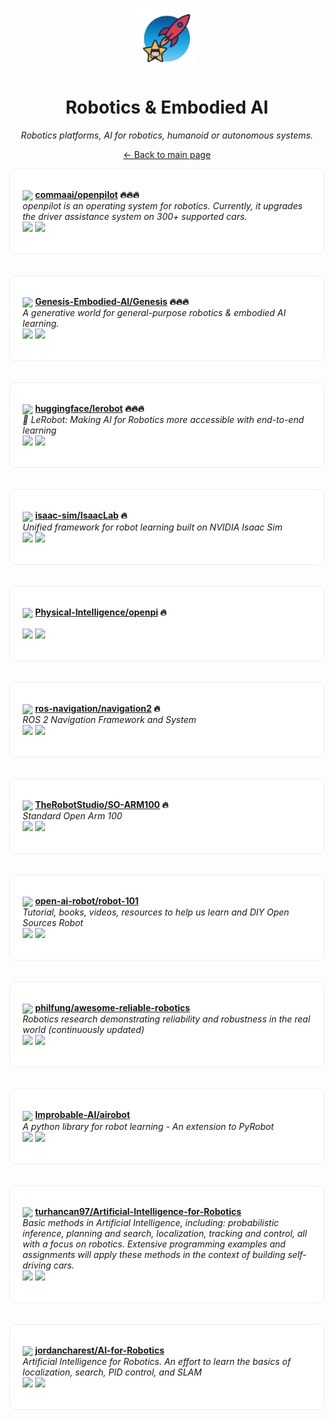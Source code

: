<p align="center"><img src="../assets/awesome-logo.png" width="100" alt="Awesome Repos"/></p>
<h1 align="center">Robotics & Embodied AI</h1>
<p align="center"><i>Robotics platforms, AI for robotics, humanoid or autonomous systems.</i></p>

<p align="center"><a href="../README.md">← Back to main page</a></p>

<div align="left" style="border:1px solid #eee; border-radius:10px; padding:18px 20px; background:#fff;">

<img src="https://avatars.githubusercontent.com/u/16128714?v=4" width="32" style="vertical-align:middle;"/> <strong><a href="https://github.com/commaai/openpilot">commaai/openpilot</a> 🔥🔥🔥</strong><br/>
<em>openpilot is an operating system for robotics. Currently, it upgrades the driver assistance system on 300+ supported cars.</em><br/>
<span>
<a href="https://github.com/commaai/openpilot/stargazers"><img src="https://img.shields.io/github/stars/commaai/openpilot?style=flat-square&labelColor=343b41"></a>
<a href="https://github.com/commaai/openpilot/network/members"><img src="https://img.shields.io/github/forks/commaai/openpilot?style=flat-square&labelColor=343b41"></a>
</span>
</div><br><br>

<div align="left" style="border:1px solid #eee; border-radius:10px; padding:18px 20px; background:#fff;">

<img src="https://avatars.githubusercontent.com/u/149333263?v=4" width="32" style="vertical-align:middle;"/> <strong><a href="https://github.com/Genesis-Embodied-AI/Genesis">Genesis-Embodied-AI/Genesis</a> 🔥🔥🔥</strong><br/>
<em>A generative world for general-purpose robotics & embodied AI learning.</em><br/>
<span>
<a href="https://github.com/Genesis-Embodied-AI/Genesis/stargazers"><img src="https://img.shields.io/github/stars/Genesis-Embodied-AI/Genesis?style=flat-square&labelColor=343b41"></a>
<a href="https://github.com/Genesis-Embodied-AI/Genesis/network/members"><img src="https://img.shields.io/github/forks/Genesis-Embodied-AI/Genesis?style=flat-square&labelColor=343b41"></a>
</span>
</div><br><br>

<div align="left" style="border:1px solid #eee; border-radius:10px; padding:18px 20px; background:#fff;">

<img src="https://avatars.githubusercontent.com/u/25720743?v=4" width="32" style="vertical-align:middle;"/> <strong><a href="https://github.com/huggingface/lerobot">huggingface/lerobot</a> 🔥🔥🔥</strong><br/>
<em>🤗 LeRobot: Making AI for Robotics more accessible with end-to-end learning</em><br/>
<span>
<a href="https://github.com/huggingface/lerobot/stargazers"><img src="https://img.shields.io/github/stars/huggingface/lerobot?style=flat-square&labelColor=343b41"></a>
<a href="https://github.com/huggingface/lerobot/network/members"><img src="https://img.shields.io/github/forks/huggingface/lerobot?style=flat-square&labelColor=343b41"></a>
</span>
</div><br><br>

<div align="left" style="border:1px solid #eee; border-radius:10px; padding:18px 20px; background:#fff;">

<img src="https://avatars.githubusercontent.com/u/157846462?v=4" width="32" style="vertical-align:middle;"/> <strong><a href="https://github.com/isaac-sim/IsaacLab">isaac-sim/IsaacLab</a> 🔥</strong><br/>
<em>Unified framework for robot learning built on NVIDIA Isaac Sim</em><br/>
<span>
<a href="https://github.com/isaac-sim/IsaacLab/stargazers"><img src="https://img.shields.io/github/stars/isaac-sim/IsaacLab?style=flat-square&labelColor=343b41"></a>
<a href="https://github.com/isaac-sim/IsaacLab/network/members"><img src="https://img.shields.io/github/forks/isaac-sim/IsaacLab?style=flat-square&labelColor=343b41"></a>
</span>
</div><br><br>

<div align="left" style="border:1px solid #eee; border-radius:10px; padding:18px 20px; background:#fff;">

<img src="https://avatars.githubusercontent.com/u/162759805?v=4" width="32" style="vertical-align:middle;"/> <strong><a href="https://github.com/Physical-Intelligence/openpi">Physical-Intelligence/openpi</a> 🔥</strong><br/>
<em></em><br/>
<span>
<a href="https://github.com/Physical-Intelligence/openpi/stargazers"><img src="https://img.shields.io/github/stars/Physical-Intelligence/openpi?style=flat-square&labelColor=343b41"></a>
<a href="https://github.com/Physical-Intelligence/openpi/network/members"><img src="https://img.shields.io/github/forks/Physical-Intelligence/openpi?style=flat-square&labelColor=343b41"></a>
</span>
</div><br><br>

<div align="left" style="border:1px solid #eee; border-radius:10px; padding:18px 20px; background:#fff;">

<img src="https://avatars.githubusercontent.com/u/150733807?v=4" width="32" style="vertical-align:middle;"/> <strong><a href="https://github.com/ros-navigation/navigation2">ros-navigation/navigation2</a> 🔥</strong><br/>
<em>ROS 2 Navigation Framework and System</em><br/>
<span>
<a href="https://github.com/ros-navigation/navigation2/stargazers"><img src="https://img.shields.io/github/stars/ros-navigation/navigation2?style=flat-square&labelColor=343b41"></a>
<a href="https://github.com/ros-navigation/navigation2/network/members"><img src="https://img.shields.io/github/forks/ros-navigation/navigation2?style=flat-square&labelColor=343b41"></a>
</span>
</div><br><br>

<div align="left" style="border:1px solid #eee; border-radius:10px; padding:18px 20px; background:#fff;">

<img src="https://avatars.githubusercontent.com/u/5095811?v=4" width="32" style="vertical-align:middle;"/> <strong><a href="https://github.com/TheRobotStudio/SO-ARM100">TheRobotStudio/SO-ARM100</a> 🔥</strong><br/>
<em>Standard Open Arm 100</em><br/>
<span>
<a href="https://github.com/TheRobotStudio/SO-ARM100/stargazers"><img src="https://img.shields.io/github/stars/TheRobotStudio/SO-ARM100?style=flat-square&labelColor=343b41"></a>
<a href="https://github.com/TheRobotStudio/SO-ARM100/network/members"><img src="https://img.shields.io/github/forks/TheRobotStudio/SO-ARM100?style=flat-square&labelColor=343b41"></a>
</span>
</div><br><br>

<div align="left" style="border:1px solid #eee; border-radius:10px; padding:18px 20px; background:#fff;">

<img src="https://avatars.githubusercontent.com/u/49134548?v=4" width="32" style="vertical-align:middle;"/> <strong><a href="https://github.com/open-ai-robot/robot-101">open-ai-robot/robot-101</a> </strong><br/>
<em>Tutorial, books, videos, resources to help us learn and DIY Open Sources Robot</em><br/>
<span>
<a href="https://github.com/open-ai-robot/robot-101/stargazers"><img src="https://img.shields.io/github/stars/open-ai-robot/robot-101?style=flat-square&labelColor=343b41"></a>
<a href="https://github.com/open-ai-robot/robot-101/network/members"><img src="https://img.shields.io/github/forks/open-ai-robot/robot-101?style=flat-square&labelColor=343b41"></a>
</span>
</div><br><br>

<div align="left" style="border:1px solid #eee; border-radius:10px; padding:18px 20px; background:#fff;">

<img src="https://avatars.githubusercontent.com/u/1054593?v=4" width="32" style="vertical-align:middle;"/> <strong><a href="https://github.com/philfung/awesome-reliable-robotics">philfung/awesome-reliable-robotics</a> </strong><br/>
<em>Robotics research demonstrating reliability and robustness in the real world (continuously updated)</em><br/>
<span>
<a href="https://github.com/philfung/awesome-reliable-robotics/stargazers"><img src="https://img.shields.io/github/stars/philfung/awesome-reliable-robotics?style=flat-square&labelColor=343b41"></a>
<a href="https://github.com/philfung/awesome-reliable-robotics/network/members"><img src="https://img.shields.io/github/forks/philfung/awesome-reliable-robotics?style=flat-square&labelColor=343b41"></a>
</span>
</div><br><br>

<div align="left" style="border:1px solid #eee; border-radius:10px; padding:18px 20px; background:#fff;">

<img src="https://avatars.githubusercontent.com/u/55067698?v=4" width="32" style="vertical-align:middle;"/> <strong><a href="https://github.com/Improbable-AI/airobot">Improbable-AI/airobot</a> </strong><br/>
<em>A python library for robot learning - An extension to PyRobot</em><br/>
<span>
<a href="https://github.com/Improbable-AI/airobot/stargazers"><img src="https://img.shields.io/github/stars/Improbable-AI/airobot?style=flat-square&labelColor=343b41"></a>
<a href="https://github.com/Improbable-AI/airobot/network/members"><img src="https://img.shields.io/github/forks/Improbable-AI/airobot?style=flat-square&labelColor=343b41"></a>
</span>
</div><br><br>

<div align="left" style="border:1px solid #eee; border-radius:10px; padding:18px 20px; background:#fff;">

<img src="https://avatars.githubusercontent.com/u/22428774?v=4" width="32" style="vertical-align:middle;"/> <strong><a href="https://github.com/turhancan97/Artificial-Intelligence-for-Robotics">turhancan97/Artificial-Intelligence-for-Robotics</a> </strong><br/>
<em>Basic methods in Artificial Intelligence, including: probabilistic inference, planning and search, localization, tracking and control, all with a focus on robotics. Extensive programming examples and assignments will apply these methods in the context of building self-driving cars.</em><br/>
<span>
<a href="https://github.com/turhancan97/Artificial-Intelligence-for-Robotics/stargazers"><img src="https://img.shields.io/github/stars/turhancan97/Artificial-Intelligence-for-Robotics?style=flat-square&labelColor=343b41"></a>
<a href="https://github.com/turhancan97/Artificial-Intelligence-for-Robotics/network/members"><img src="https://img.shields.io/github/forks/turhancan97/Artificial-Intelligence-for-Robotics?style=flat-square&labelColor=343b41"></a>
</span>
</div><br><br>

<div align="left" style="border:1px solid #eee; border-radius:10px; padding:18px 20px; background:#fff;">

<img src="https://avatars.githubusercontent.com/u/31459889?v=4" width="32" style="vertical-align:middle;"/> <strong><a href="https://github.com/jordancharest/AI-for-Robotics">jordancharest/AI-for-Robotics</a> </strong><br/>
<em>Artificial Intelligence for Robotics. An effort to learn the basics of localization, search, PID control, and SLAM</em><br/>
<span>
<a href="https://github.com/jordancharest/AI-for-Robotics/stargazers"><img src="https://img.shields.io/github/stars/jordancharest/AI-for-Robotics?style=flat-square&labelColor=343b41"></a>
<a href="https://github.com/jordancharest/AI-for-Robotics/network/members"><img src="https://img.shields.io/github/forks/jordancharest/AI-for-Robotics?style=flat-square&labelColor=343b41"></a>
</span>
</div><br><br>

